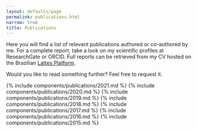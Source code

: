 ```yaml
---
layout: defaults/page
permalink: publications.html
narrow: true
title: Publications
---
```


Here you will find a list of relevant publications authored or co-authored by me. For a complete report, take a look on my scientific profiles at ResearchGate or ORCID. Full reports can be retrieved from my CV hosted on the Brazilian [Lattes Platform](http://lattes.cnpq.br/2612838955804083).

Would you like to read something further? Feel free to request it.


{% include components/publications/2021.md %}
{% include components/publications/2020.md %}
{% include components/publications/2019.md %}
{% include components/publications/2018.md %}
{% include components/publications/2017.md %}
{% include components/publications/2016.md %}
{% include components/publications/2015.md %}




